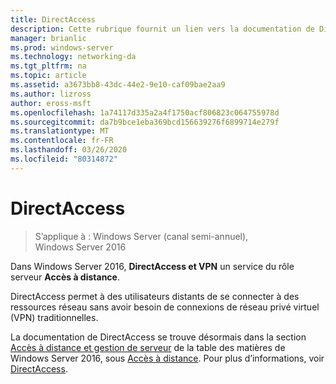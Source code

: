 ```yaml
---
title: DirectAccess
description: Cette rubrique fournit un lien vers la documentation de DirectAccess pour Windows Server 2016.
manager: brianlic
ms.prod: windows-server
ms.technology: networking-da
ms.tgt_pltfrm: na
ms.topic: article
ms.assetid: a3673bb8-43dc-44e2-9e10-caf09bae2aa9
ms.author: lizross
author: eross-msft
ms.openlocfilehash: 1a74117d335a2a4f1750acf806823c064755978d
ms.sourcegitcommit: da7b9bce1eba369bcd156639276f6899714e279f
ms.translationtype: MT
ms.contentlocale: fr-FR
ms.lasthandoff: 03/26/2020
ms.locfileid: "80314872"
---
```

# <a name="directaccess"></a>DirectAccess

>S’applique à : Windows Server (canal semi-annuel), Windows Server 2016

Dans Windows Server 2016, **DirectAccess et VPN** un service du rôle serveur **Accès à distance**.

DirectAccess permet à des utilisateurs distants de se connecter à des ressources réseau sans avoir besoin de connexions de réseau privé virtuel (VPN) traditionnelles. 

La documentation de DirectAccess se trouve désormais dans la section [Accès à distance et gestion de serveur](https://docs.microsoft.com/windows-server/remote/) de la table des matières de Windows Server 2016, sous [Accès à distance](https://docs.microsoft.com/windows-server/remote/remote-access/remote-access). Pour plus d’informations, voir [DirectAccess](directaccess/DirectAccess.md).